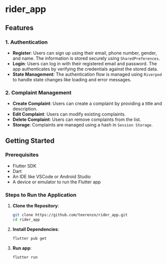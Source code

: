 # rider_app



## Features

### 1. Authentication

- **Register**: Users can sign up using their email, phone number, gender, and name. The information is stored securely using `SharedPreferences`.
- **Login**: Users can log in with their registered email and password. The app authenticates by verifying the credentials against the stored data.
- **State Management**: The authentication flow is managed using `Riverpod` to handle state changes like loading and error messages.

### 2. Complaint Management

- **Create Complaint**: Users can create a complaint by providing a title and description.
- **Edit Complaint**: Users can modify existing complaints.
- **Delete Complaint**: Users can remove complaints from the list.
- **Storage**: Complaints are managed using a hash in `Session Storage`.

## Getting Started

### Prerequisites

- Flutter SDK
- Dart
- An IDE like VSCode or Android Studio
- A device or emulator to run the Flutter app

### Steps to Run the Application

1. **Clone the Repository**:
   ```bash
   git clone https://github.com/teerenzo/rider_app.git
   cd rider_app
2. **Install Dependencies**:
   ```bash
   flutter pub get
2. **Run app**:
   ```bash
   flutter run




